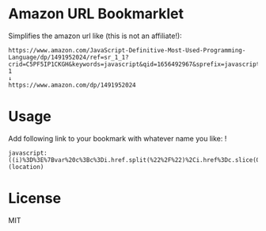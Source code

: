 # Amazon URL Bookmarklet

Simplifies the amazon url like (this is not an affiliate!):

```url
https://www.amazon.com/JavaScript-Definitive-Most-Used-Programming-Language/dp/1491952024/ref=sr_1_1?crid=C5PF5IP1CKGH&keywords=javascript&qid=1656492967&sprefix=javascript%2Caps%2C350&sr=8-1
↓
https://www.amazon.com/dp/1491952024
```

# Usage

Add following link to your bookmark with whatever name you like:
!
```
javascript:((i)%3D%3E%7Bvar%20c%3Bc%3Di.href.split(%22%2F%22)%2Ci.href%3Dc.slice(0%2C3).concat(c.slice(c.indexOf(%22dp%22)).slice(0%2C2)).join(%22%2F%22)%7D)(location)
```

# License

MIT